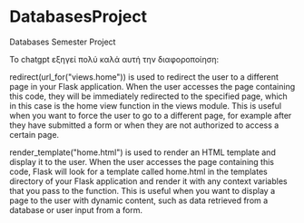 # DatabasesProject

Databases Semester Project

Το chatgpt εξηγεί πολύ καλά αυτή την διαφοροποίηση:

redirect(url_for("views.home")) is used to redirect the user to a different page in your Flask application. When the user accesses the page containing this code, they will be immediately redirected to the specified page, which in this case is the home view function in the views module. This is useful when you want to force the user to go to a different page, for example after they have submitted a form or when they are not authorized to access a certain page.

render_template("home.html") is used to render an HTML template and display it to the user. When the user accesses the page containing this code, Flask will look for a template called home.html in the templates directory of your Flask application and render it with any context variables that you pass to the function. This is useful when you want to display a page to the user with dynamic content, such as data retrieved from a database or user input from a form.
